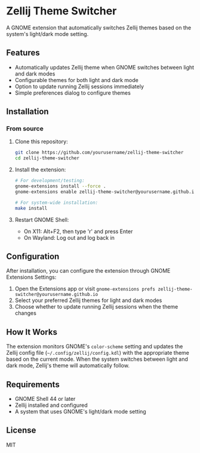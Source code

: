 # Zellij Theme Switcher

A GNOME extension that automatically switches Zellij themes based on the system's light/dark mode setting.

## Features

- Automatically updates Zellij theme when GNOME switches between light and dark modes
- Configurable themes for both light and dark mode
- Option to update running Zellij sessions immediately
- Simple preferences dialog to configure themes

## Installation

### From source

1. Clone this repository:
   ```bash
   git clone https://github.com/yourusername/zellij-theme-switcher
   cd zellij-theme-switcher
   ```

2. Install the extension:
   ```bash
   # For development/testing:
   gnome-extensions install --force .
   gnome-extensions enable zellij-theme-switcher@yourusername.github.io
   
   # For system-wide installation:
   make install
   ```

3. Restart GNOME Shell:
   - On X11: Alt+F2, then type 'r' and press Enter
   - On Wayland: Log out and log back in

## Configuration

After installation, you can configure the extension through GNOME Extensions Settings:

1. Open the Extensions app or visit `gnome-extensions prefs zellij-theme-switcher@yourusername.github.io`
2. Select your preferred Zellij themes for light and dark modes
3. Choose whether to update running Zellij sessions when the theme changes

## How It Works

The extension monitors GNOME's `color-scheme` setting and updates the Zellij config file (`~/.config/zellij/config.kdl`) with the appropriate theme based on the current mode. When the system switches between light and dark mode, Zellij's theme will automatically follow.

## Requirements

- GNOME Shell 44 or later
- Zellij installed and configured
- A system that uses GNOME's light/dark mode setting

## License

MIT
